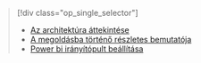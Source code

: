 > [!div class="op_single_selector"]
> * [Az architektúra áttekintése](../articles/machine-learning/cortana-analytics-playbook-vehicle-telemetry.md)
> * [A megoldásba történő részletes bemutatója](../articles/machine-learning/cortana-analytics-playbook-vehicle-telemetry-deep-dive.md)
> * [Power bi irányítópult beállítása](../articles/machine-learning/cortana-analytics-playbook-vehicle-telemetry-powerbi.md)
> 
> 


